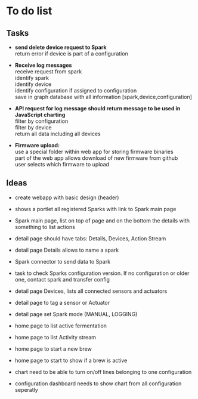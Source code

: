 # To do list

## Tasks

* **send delete device request to Spark**  
  return error if device is part of a configuration  
    

* **Receive log messages**  
  receive request from spark  
  identify spark  
  identify device  
  identify configuration if assigned to configuration  
  save in graph database with all information [spark,device,configuration]  
  
  
* **API request for log message should return message to be used in JavaScript charting**  
  filter by configuration  
  filter by device  
  return all data including all devices  
  
  
* **Firmware upload:**  
   use a special folder within web app for storing firmware binaries  
   part of the web app allows download of new firmware from github  
   user selects which firmware to upload  
  



## Ideas

* create webapp with basic design (header)
* shows a portlet all registered Sparks with link to Spark main page
* Spark main page, list on top of page and on the bottom the details with something to list actions
* detail page should have tabs: Details, Devices, Action Stream
* detail page Details allows to name a spark

* Spark connector to send data to Spark
* task to check Sparks configuration version. If no configuration or older one, contact spark and transfer config

* detail page Devices, lists all connected sensors and actuators
* detail page to tag a sensor or Actuator
* detail page set Spark mode (MANUAL, LOGGING)



* home page to list active fermentation
* home page to list Activity stream
* home page to start a new brew
* home page to start to show if a brew is active

* chart need to be able to turn on/off lines belonging to one configuration
* configuration dashboard needs to show chart from all configuration seperatly
